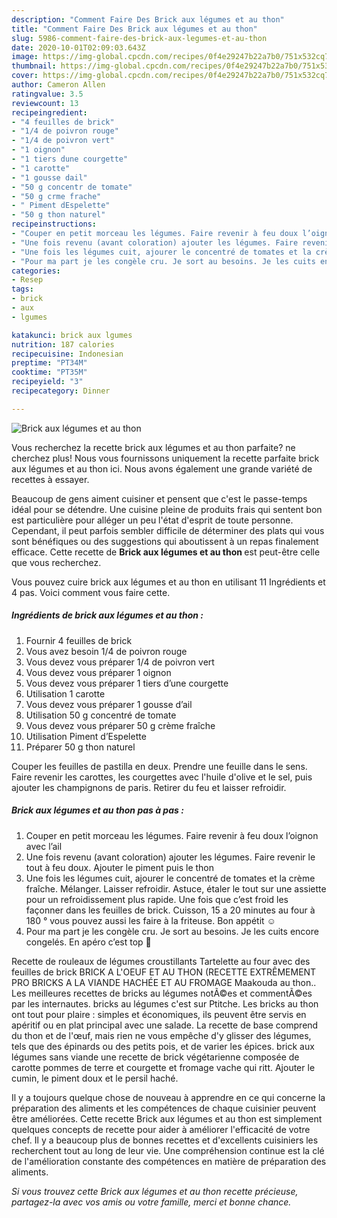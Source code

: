 ```yaml
---
description: "Comment Faire Des Brick aux légumes et au thon"
title: "Comment Faire Des Brick aux légumes et au thon"
slug: 5986-comment-faire-des-brick-aux-legumes-et-au-thon
date: 2020-10-01T02:09:03.643Z
image: https://img-global.cpcdn.com/recipes/0f4e29247b22a7b0/751x532cq70/brick-aux-legumes-et-au-thon-photo-principale-de-la-recette.jpg
thumbnail: https://img-global.cpcdn.com/recipes/0f4e29247b22a7b0/751x532cq70/brick-aux-legumes-et-au-thon-photo-principale-de-la-recette.jpg
cover: https://img-global.cpcdn.com/recipes/0f4e29247b22a7b0/751x532cq70/brick-aux-legumes-et-au-thon-photo-principale-de-la-recette.jpg
author: Cameron Allen
ratingvalue: 3.5
reviewcount: 13
recipeingredient:
- "4 feuilles de brick"
- "1/4 de poivron rouge"
- "1/4 de poivron vert"
- "1 oignon"
- "1 tiers dune courgette"
- "1 carotte"
- "1 gousse dail"
- "50 g concentr de tomate"
- "50 g crme frache"
- " Piment dEspelette"
- "50 g thon naturel"
recipeinstructions:
- "Couper en petit morceau les légumes. Faire revenir à feu doux l’oignon avec l’ail"
- "Une fois revenu (avant coloration) ajouter les légumes. Faire revenir le tout à feu doux. Ajouter le piment puis le thon"
- "Une fois les légumes cuit, ajourer le concentré de tomates et la crème fraîche. Mélanger. Laisser refroidir. Astuce, étaler le tout sur une assiette pour un refroidissement plus rapide. Une fois que c’est froid les façonner dans les feuilles de brick. Cuisson, 15 a 20 minutes au four à 180 ° vous pouvez aussi les faire à la friteuse. Bon appétit ☺️"
- "Pour ma part je les congèle cru. Je sort au besoins. Je les cuits encore congelés. En apéro c’est top 🤤"
categories:
- Resep
tags:
- brick
- aux
- lgumes

katakunci: brick aux lgumes 
nutrition: 187 calories
recipecuisine: Indonesian
preptime: "PT34M"
cooktime: "PT35M"
recipeyield: "3"
recipecategory: Dinner

---
```



![Brick aux légumes et au thon](https://img-global.cpcdn.com/recipes/0f4e29247b22a7b0/751x532cq70/brick-aux-legumes-et-au-thon-photo-principale-de-la-recette.jpg)

Vous recherchez la recette brick aux légumes et au thon parfaite? ne cherchez plus! Nous vous fournissons uniquement la recette parfaite brick aux légumes et au thon ici. Nous avons également une grande variété de recettes à essayer.

Beaucoup de gens aiment cuisiner et pensent que c'est le passe-temps idéal pour se détendre. Une cuisine pleine de produits frais qui sentent bon est particulière pour alléger un peu l'état d'esprit de toute personne. Cependant, il peut parfois sembler difficile de déterminer des plats qui vous sont bénéfiques ou des suggestions qui aboutissent à un repas finalement efficace. Cette recette de <strong> Brick aux légumes et au thon </strong> est peut-être celle que vous recherchez.

<!--inarticleads1-->

Vous pouvez cuire brick aux légumes et au thon en utilisant 11 Ingrédients et 4 pas. Voici comment vous faire cette.

##### Ingrédients de brick aux légumes et au thon :

1. Fournir 4 feuilles de brick
1. Vous avez besoin 1/4 de poivron rouge
1. Vous devez vous préparer 1/4 de poivron vert
1. Vous devez vous préparer 1 oignon
1. Vous devez vous préparer 1 tiers d’une courgette
1. Utilisation 1 carotte
1. Vous devez vous préparer 1 gousse d’ail
1. Utilisation 50 g concentré de tomate
1. Vous devez vous préparer 50 g crème fraîche
1. Utilisation  Piment d’Espelette
1. Préparer 50 g thon naturel


Couper les feuilles de pastilla en deux. Prendre une feuille dans le sens. Faire revenir les carottes, les courgettes avec l&#39;huile d&#39;olive et le sel, puis ajouter les champignons de paris. Retirer du feu et laisser refroidir. 

<!--inarticleads2-->

##### Brick aux légumes et au thon pas à pas :

1. Couper en petit morceau les légumes. Faire revenir à feu doux l’oignon avec l’ail
1. Une fois revenu (avant coloration) ajouter les légumes. Faire revenir le tout à feu doux. Ajouter le piment puis le thon
1. Une fois les légumes cuit, ajourer le concentré de tomates et la crème fraîche. Mélanger. Laisser refroidir. Astuce, étaler le tout sur une assiette pour un refroidissement plus rapide. Une fois que c’est froid les façonner dans les feuilles de brick. Cuisson, 15 a 20 minutes au four à 180 ° vous pouvez aussi les faire à la friteuse. Bon appétit ☺️
1. Pour ma part je les congèle cru. Je sort au besoins. Je les cuits encore congelés. En apéro c’est top 🤤


Recette de rouleaux de légumes croustillants Tartelette au four avec des feuilles de brick BRICK A L&#39;OEUF ET AU THON (RECETTE EXTRÊMEMENT PRO BRICKS A LA VIANDE HACHÉE ET AU FROMAGE Maakouda au thon.. Les meilleures recettes de bricks au légumes notÃ©es et commentÃ©es par les internautes. bricks au légumes c&#39;est sur Ptitche. Les bricks au thon ont tout pour plaire : simples et économiques, ils peuvent être servis en apéritif ou en plat principal avec une salade. La recette de base comprend du thon et de l&#39;œuf, mais rien ne vous empêche d&#39;y glisser des légumes, tels que des épinards ou des petits pois, et de varier les épices. brick aux légumes sans viande une recette de brick végétarienne composée de carotte pommes de terre et courgette et fromage vache qui ritt. Ajouter le cumin, le piment doux et le persil haché. 

<!--inarticleads1-->

<p>
Il y a toujours quelque chose de nouveau à apprendre en ce qui concerne la préparation des aliments et les compétences de chaque cuisinier peuvent être améliorées. Cette recette Brick aux légumes et au thon est simplement quelques concepts de recette pour aider à améliorer l'efficacité de votre chef. Il y a beaucoup plus de bonnes recettes et d'excellents cuisiniers les recherchent tout au long de leur vie. Une compréhension continue est la clé de l'amélioration constante des compétences en matière de préparation des aliments.
</p>

<p>
<i>Si vous trouvez cette Brick aux légumes et au thon recette précieuse, partagez-la avec vos amis ou votre famille, merci et bonne chance.</i>
</p>
